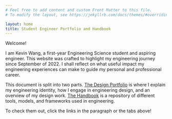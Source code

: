 ```yaml
---
# Feel free to add content and custom Front Matter to this file.
# To modify the layout, see https://jekyllrb.com/docs/themes/#overriding-theme-defaults

layout: home
title: Student Engineer Portfolio and Handbook
---
```

Welcome!

I am Kevin Wang, a first-year Engineering Science student and aspiring engineer. This website was crafted to highlight my engineering journey since September of 2022. I shall reflect on what useful impact my engineering experiences can make to guide my personal and professional career.

This document is split into two parts. [The Design Portfolio](https://togohogo1.github.io/Student-Engineer-Portfolio-and-Handbook/portfolio/) is where I explain my engineering identity, how I engage in engineering design, and an overview of my design work. [The Handbook](https://togohogo1.github.io/Student-Engineer-Portfolio-and-Handbook/handbook/) is a repository of different tools, models, and frameworks used in engineering.

To check them out, click the links in the paragraph or the tabs above!